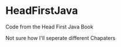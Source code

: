 HeadFirstJava
=============

Code from the Head First Java Book

Not sure how I'll seperate different Chapaters
